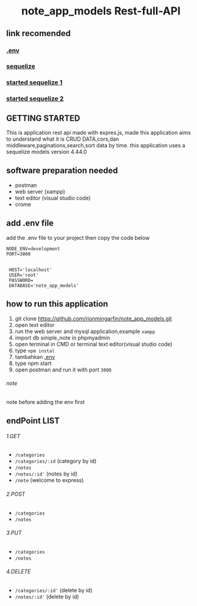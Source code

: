 <h1 align ='center'> note_app_models Rest-full-API </h1> 

## link recomended
### [.env](https://medium.com/the-node-js-collection/making-your-node-js-work-everywhere-with-environment-variables-2da8cdf6e786)
### [sequelize](http://docs.sequelizejs.com/)
### [started sequelize 1](https://medium.com/@prajramesh93/getting-started-with-node-express-and-mysql-using-sequelize-ed1225afc3e0)
### [started sequelize 2](https://medium.com/skyshidigital/membuat-restful-api-menggunakan-express-dan-sequelize-ef0e10da36ff)
## GETTING STARTED

This is application rest api made with expres.js,
made this application aims to understand what it is CRUD DATA,cors,dan middleware,paginations,search,sort data by time.
this application uses a sequelize models version 4.44.0

## software preparation needed
* postman
* web server (xampp)
* text editor (visual studio code) 
* crome

## add .env file
add the .env file to your project then copy the code below

``` 
NODE_ENV=development
PORT=3000


 HOST='localhost'
 USER='root'
 PASSWORD=
 DATABASE='note_app_models'
 ```

## how to run this application

 1. git clone https://github.com/rionmingarfin/note_app_models.git
 2. open text editor
 3. run the web server and mysql application,example `xampp`
 4. import db simple_note in phpmyadmin
 5. open terminal in CMD or terminal text editor(visual studio code)
 6. type `npm instal`
 7. tambahkan [.env](https://github.com/rionmingarfin/simple_note_expressjs.git)
 8. type npm start
 9. open postman and run it with port `3000` 

###### note

note before adding the env first

## endPoint LIST

###### 1.GET
- `/categories`
- `/categories/:id` (category by id)
- `/notes`
- `/notes/:id'` (notes by id)
- `/note` (welcome to express)

###### 2.POST
- `/categories`
- `/notes`

###### 3.PUT
- `/categories`
- `/notes`

###### 4.DELETE
- `/categories/:id'` (delete by id)
- `/notes/:id'` (delete by id)
